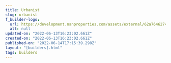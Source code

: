 ```yaml
---
title: Urbanist
slug: urbanist
f_builder-logo:
  url: https://development.nanproperties.com/assets/external/62a7646274dd8003c082e099_urbanist20wbd20logo.png
  alt: null
updated-on: "2022-06-13T16:23:02.661Z"
created-on: "2022-06-13T16:23:02.661Z"
published-on: "2022-06-14T17:15:39.298Z"
layout: "[builders].html"
tags: builders
---
```

